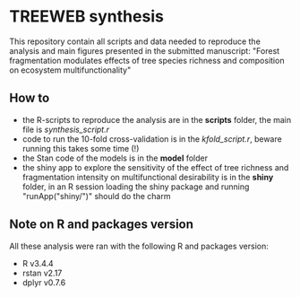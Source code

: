 # TREEWEB synthesis 

This repository contain all scripts and data needed to reproduce the analysis and main figures presented in the submitted manuscript: "Forest fragmentation modulates effects of tree species richness and composition on ecosystem multifunctionality"

## How to

* the R-scripts to reproduce the analysis are in the **scripts** folder, the main file is _synthesis\_script.r_
* code to run the 10-fold cross-validation is in the _kfold\_script.r_, beware running this takes some time (!)
* the Stan code of the models is in the **model** folder
* the shiny app to explore the sensitivity of the effect of tree richness and fragmentation intensity on multifunctional desirability is in the **shiny** folder, in an R session loading the shiny package and running "runApp("shiny/")" should do the charm

## Note on R and packages version

All these analysis were ran with the following R and packages version:

* R v3.4.4
* rstan v2.17
* dplyr v0.7.6

